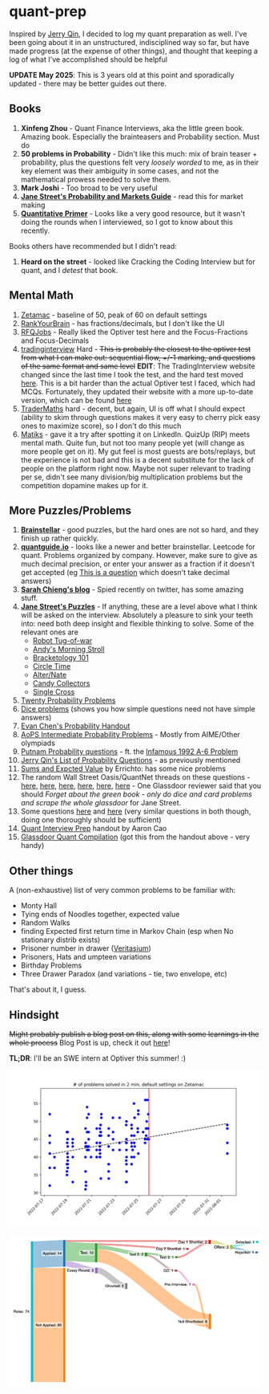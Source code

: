 # quant-prep

Inspired by [Jerry Qin](https://jerryqin.com), I decided to log my quant preparation as well. I've been going about it in an unstructured, indisciplined way so far, but have made progress (at the expense of other things), and thought that keeping a log of what I've accomplished should be helpful

**UPDATE May 2025**: This is 3 years old at this point and sporadically updated - there may be better guides out there.

## Books

1. **Xinfeng Zhou** - Quant Finance Interviews, aka the little green book. Amazing book. Especially the brainteasers and Probability section. Must do
2. **50 problems in Probability** - Didn't like this much: mix of brain teaser + probability, plus the questions felt very _loosely worded_ to me, as in their key element was their ambiguity in some cases, and not the mathematical prowess needed to solve them.
3. **Mark Joshi** - Too broad to be very useful
4. **[Jane Street's Probability and Markets Guide](https://www.janestreet.com/probability-markets/)** - read this for market making
5. **[Quantitative Primer](https://github.com/dwcoder/QuantitativePrimer/tree/master)** - Looks like a very good resource, but it wasn't doing the rounds when I interviewed, so I got to know about this recently.

Books others have recommended but I didn't read:
1. **Heard on the street** - looked like Cracking the Coding Interview but for quant, and I _detest_ that book.

## Mental Math

1. [Zetamac](https://arithmetic.zetamac.com) - baseline of 50, peak of 60 on default settings
2. [RankYourBrain](https://rankyourbrain.com/mental-math/) - has fractions/decimals, but I don't like the UI
3. [RFQJobs](https://rfqjobs.com/practice/math/) - Really liked the Optiver test here and the Focus-Fractions and Focus-Decimals
4. [tradinginterview](https://www.tradinginterview.com/courses/mental-arithmetic/quizzes/quiz-hard-arithmetic/) Hard - ~~This is probably the closest to the optiver test from what I can make out: sequential flow, +/-1 marking, and questions of the same format and same level~~ **EDIT**: The TradingInterview website changed since the last time I took the test, and the hard test moved [here](https://www.tradinginterview.com/courses/mental-arithmetic/quizzes/preset-hard-arithmetic/). This is a bit harder than the actual Optiver test I faced, which had MCQs. Fortunately, they updated their website with a more up-to-date version, which can be found [here](https://www.tradinginterview.com/courses/mental-arithmetic/quizzes/optiver-math-test/)
5. [TraderMaths](https://www.tradermaths.com/math-tests) hard - decent, but again, UI is off what I should expect (ability to skim through questions makes it very easy to cherry pick easy ones to maximize score), so I don't do this much
6. [Matiks](https://www.matiks.in/) - gave it a try after spotting it on LinkedIn. QuizUp (RIP) meets mental math. Quite fun, but not too many people yet (will change as more people get on it). My gut feel is most guests are bots/replays, but the experience is not bad and this is a decent substitute for the lack of people on the platform right now. Maybe not super relevant to trading per se, didn't see many division/big multiplication problems but the competition dopamine makes up for it.

## More Puzzles/Problems

1. **[Brainstellar](https://brainstellar.com)** - good puzzles, but the hard ones are not so hard, and they finish up rather quickly.
2. **[quantguide.io](http://quantguide.io/)** - looks like a newer and better brainstellar. Leetcode for quant. Problems organized by company. However, make sure to give as much decimal precision, or enter your answer as a fraction if it doesn't get accepted (eg [This is a question](https://www.quantguide.io/questions/car-question-i) which doesn't take decimal answers)
3. **[Sarah Chieng's blog](https://milksandmatcha.notion.site/Free-Trading-Resources-v2-4456ae906000487181f3486dbd0dd631)** - Spied recently on twitter, has some amazing stuff.
4. **[Jane Street's Puzzles](https://www.janestreet.com/puzzles/archive/index.html)** - If anything, these are a level above what I think will be asked on the interview. Absolutely a pleasure to sink your teeth into: need both deep insight and flexible thinking to solve. Some of the relevant ones are
    * [Robot Tug-of-war](https://www.janestreet.com/puzzles/robot-tug-of-war-index/)
    * [Andy's Morning Stroll](https://www.janestreet.com/puzzles/current-puzzle/)
    * [Bracketology 101](https://www.janestreet.com/puzzles/bracketology-101-index/)
    * [Circle Time](https://www.janestreet.com/puzzles/circle-time-index/)
    * [Alter/Nate](https://www.janestreet.com/puzzles/alter-nate-index/)
    * [Candy Collectors](https://www.janestreet.com/puzzles/candy-collectors-index/)
    * [Single Cross](https://www.janestreet.com/puzzles/single-cross-index/)
5. [Twenty Probability Problems](https://www.math.ucdavis.edu/~gravner/MAT135A/resources/chpr.pdf)
6. [Dice problems](https://www.karlin.mff.cuni.cz/~nagy/NMSA202/dice1.pdf) (shows you how simple questions need not have simple answers)
7. [Evan Chen's Probability Handout](https://web.evanchen.cc/handouts/ProbabilisticMethod/ProbabilisticMethod.pdf)
8. [AoPS Intermediate Probability Problems](https://artofproblemsolving.com/wiki/index.php/Category:Intermediate_Probability_Problems) - Mostly from AIME/Other olympiads
9. [Putnam Probability questions](http://www.math.utoronto.ca/barbeau/putnamprob.pdf) - ft. the [Infamous 1992 A-6 Problem](https://www.youtube.com/watch?v=OkmNXy7er84&ab_channel=3Blue1Brown)
10. [Jerry Qin's List of Probability Questions](https://jerryqin.com/) - as previously mentioned
11. [Sums and Expcted Value](https://codeforces.com/blog/entry/62690) by Errichto: has some nice problems
12. The random Wall Street Oasis/QuantNet threads on these questions - [here](https://quantnet.com/threads/big-list-of-quant-interview-questions-with-answers.36240/), [here](https://quantnet.com/threads/jane-street-interview-questions.3039/), [here](https://quantnet.com/threads/jane-street-capital-second-round-interview.12565/), [here](https://quantnet.com/threads/compilation-of-jane-street-interview-questions.17941/), [here](https://quantnet.com/threads/jane-street-interview-question-needing-help.7591/), [here](https://www.glassdoor.co.in/Interview/Jane-Street-Hong-Kong-Interview-Questions-EI_IE255549.0,11_IL.12,21_IC2308631.htm) - One Glassdoor reviewer said that you should _Forget about the green book - only do dice and card problems and scrape the whole glassdoor_ for Jane Street.
13. Some questions [here](http://williamdemeo.github.io/2014/03/19/probability-quiz/) and [here](https://github.com/ptmminh/quanttest) (very similar questions in both though, doing one thoroughly should be sufficient)
14. [Quant Interview Prep](https://www.math.lsu.edu/~smolinsk/Quant_Interview_Prep.pdf) handout by Aaron Cao
15. [Glassdoor Quant Compilation](https://www.glassdoor.co.in/Interview/quant-interview-questions-SRCH_KO0,5_IP2.htm) (got this from the handout above - very handy)

## Other things

A (non-exhaustive) list of very common problems to be familiar with:
* Monty Hall
* Tying ends of Noodles together, expected value
* Random Walks
* finding Expected first return time in Markov Chain (esp when No stationary distrib exists)
* Prisoner number in drawer ([Veritasium](https://www.youtube.com/watch?v=iSNsgj1OCLA&ab_channel=Veritasium))
* Prisoners, Hats and umpteen variations
* Birthday Problems
* Three Drawer Paradox (and variations - tie, two envelope, etc)

That's about it, I guess.

## Hindsight

~~Might probably publish a blog post on this, along with some learnings in the whole process~~ Blog Post is up, check it out [here](https://aniruddhadeb.com/articles/2022/intern-inferno/)!

**TL;DR**: I'll be an SWE intern at Optiver this summer! :)

![zetamac scores](zetamac_plot.png)

![Intern search](intern-search.png)
